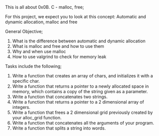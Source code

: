 This is all about 0x0B. C - malloc, free;

For this project, we expect you to look at this concept:
Automatic and dynamic allocation, malloc and free

General Objective;
1. What is the difference between automatic and dynamic allocation
2. What is malloc and free and how to use them
3. Why and when use malloc
4. How to use valgrind to check for memory leak

Tasks include the following;
1. Write a function that creates an array of chars, and initializes it with a specific char.
2. Write a function that returns a pointer to a newly allocated space in memory, which contains a copy of the string given as a parameter.
3. Write a function that concatenates two strings.
4. Write a function that returns a pointer to a 2 dimensional array of integers.
5. Write a function that frees a 2 dimensional grid previously created by your alloc_grid function.
6. Write a function that concatenates all the arguments of your program.
7. Write a function that splits a string into words.

